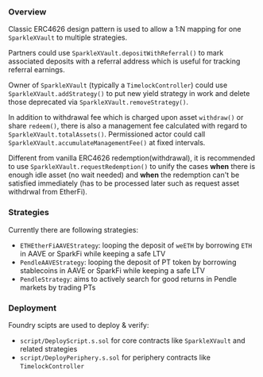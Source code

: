 ### Overview

Classic ERC4626 design pattern is used to allow a 1:N mapping for one `SparkleXVault` to multiple strategies.

Partners could use `SparkleXVault.depositWithReferral()` to mark associated deposits with a referral address which is useful for tracking referral earnings.

Owner of `SparkleXVault` (typically a `TimelockController`) could use `SparkleXVault.addStrategy()` to put new yield strategy in work and delete those deprecated via `SparkleXVault.removeStrategy()`.

In addition to withdrawal fee which is charged upon asset `withdraw()` or share `redeem()`, there is also a management fee calculated with regard to `SparkleXVault.totalAssets()`. Permissioned actor could call `SparkleXVault.accumulateManagementFee()` at fixed intervals.

Different from vanilla ERC4626 redemption(withdrawal), it is recommended to use `SparkleXVault.requestRedemption()` to unify the cases **when** there is enough idle asset (no wait needed) and **when** the redemption can't be satisfied immediately (has to be processed later such as request asset withdrwal from EtherFi).

### Strategies

Currently there are following strategies:

- `ETHEtherFiAAVEStrategy`: looping the deposit of `weETH` by borrowing `ETH` in AAVE or SparkFi while keeping a safe LTV
- `PendleAAVEStrategy`: looping the deposit of PT token by borrowing stablecoins in AAVE or SparkFi while keeping a safe LTV
- `PendleStrategy`: aims to actively search for good returns in Pendle markets by trading PTs

### Deployment

Foundry scipts are used to deploy & verify: 

- `script/DeployScript.s.sol` for core contracts like `SparkleXVault` and related strategies
- `script/DeployPeriphery.s.sol` for periphery contracts like `TimelockController`
